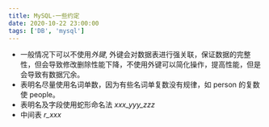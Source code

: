 ```yaml
---
title: MySQL-一些约定
date: 2020-10-22 23:00:00
tags: ['DB', 'mysql']
---
```


* 一般情况下可以不使用*外键*, 外键会对数据表进行强关联，保证数据的完整性，但会导致修改删除性能下降，不使用外键可以简化操作，提高性能，但是会导致有数据冗余。
* 表明名尽量使用名词单数，因为有些名词单复数没有规律，如 person 的复数使 people。
* 表明名及字段使用蛇形命名法 *xxx_yyy_zzz*
* 中间表 *r_xxx*